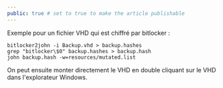 ```yaml
---
public: true # set to true to make the article publishable
---
```


Exemple pour un fichier VHD qui est chiffré par bitlocker :

```
bitlocker2john -i Backup.vhd > backup.hashes
grep "bitlocker\$0" backup.hashes > backup.hash
john backup.hash -w=resources/mutated.list

```

On peut ensuite monter directement le VHD en double cliquant sur le VHD dans l'explorateur Windows.
